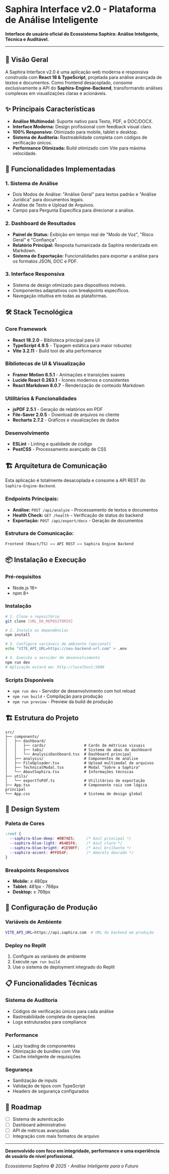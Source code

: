 # Saphira Interface v2.0 - Plataforma de Análise Inteligente

**Interface de usuário oficial do Ecossistema Saphira: Análise Inteligente, Técnica e Auditável.**

---

## 🎯 Visão Geral

A Saphira Interface v2.0 é uma aplicação web moderna e responsiva construída com **React 18 & TypeScript**, projetada para análise avançada de textos e documentos. Como frontend desacoplado, consome exclusivamente a API do **Saphira-Engine-Backend**, transformando análises complexas em visualizações claras e acionáveis.

## ✨ Principais Características

- **Análise Multimodal:** Suporte nativo para Texto, PDF, e DOC/DOCX.
- **Interface Moderna:** Design profissional com feedback visual claro.
- **100% Responsivo:** Otimizado para mobile, tablet e desktop.
- **Sistema de Auditoria:** Rastreabilidade completa com códigos de verificação únicos.
- **Performance Otimizada:** Build otimizado com Vite para máxima velocidade.

## 🚀 Funcionalidades Implementadas

### **1. Sistema de Análise**
- Dois Modos de Análise: "Análise Geral" para textos padrão e "Análise Jurídica" para documentos legais.
- Análise de Texto e Upload de Arquivos.
- Campo para Pergunta Específica para direcionar a análise.

### **2. Dashboard de Resultados**
- **Painel de Status:** Exibição em tempo real de "Modo de Voz", "Risco Geral" e "Confiança".
- **Relatório Principal:** Resposta humanizada da Saphira renderizada em Markdown.
- **Sistema de Exportação:** Funcionalidades para exportar a análise para os formatos JSON, DOC e PDF.

### **3. Interface Responsiva**
- Sistema de design otimizado para dispositivos móveis.
- Componentes adaptativos com breakpoints específicos.
- Navegação intuitiva em todas as plataformas.

## 🛠️ Stack Tecnológica

### **Core Framework**
- **React 18.2.0** - Biblioteca principal para UI
- **TypeScript 4.9.5** - Tipagem estática para maior robustez
- **Vite 3.2.11** - Build tool de alta performance

### **Bibliotecas de UI & Visualização**
- **Framer Motion 6.5.1** - Animações e transições suaves
- **Lucide React 0.263.1** - Ícones modernos e consistentes
- **React Markdown 8.0.7** - Renderização de conteúdo Markdown

### **Utilitários & Funcionalidades**
- **jsPDF 2.5.1** - Geração de relatórios em PDF
- **File-Saver 2.0.5** - Download de arquivos no cliente
- **Recharts 2.7.2** - Gráficos e visualizações de dados

### **Desenvolvimento**
- **ESLint** - Linting e qualidade de código
- **PostCSS** - Processamento avançado de CSS

## 🏗️ Arquitetura de Comunicação

Esta aplicação é totalmente desacoplada e consome a API REST do `Saphira-Engine-Backend`.

### **Endpoints Principais:**
- **Análise:** `POST /api/analyze` - Processamento de textos e documentos
- **Health Check:** `GET /health` - Verificação de status do backend
- **Exportação:** `POST /api/export/docx` - Geração de documentos

### **Estrutura de Comunicação:**
```
Frontend (React/TS) ←→ API REST ←→ Saphira Engine Backend
```

## 📦 Instalação e Execução

### **Pré-requisitos**
- Node.js 16+ 
- npm 8+

### **Instalação**
```bash
# 1. Clone o repositório
git clone [URL_DO_REPOSITORIO]

# 2. Instale as dependências
npm install

# 3. Configure variáveis de ambiente (opcional)
echo "VITE_API_URL=https://seu-backend-url.com" > .env

# 4. Execute o servidor de desenvolvimento
npm run dev
# Aplicação estará em: http://localhost:5000
```

### **Scripts Disponíveis**
- `npm run dev` - Servidor de desenvolvimento com hot reload
- `npm run build` - Compilação para produção
- `npm run preview` - Preview da build de produção

## 🏗️ Estrutura do Projeto

```
src/
├── components/
│   ├── dashboard/
│   │   ├── cards/                 # Cards de métricas visuais
│   │   ├── tabs/                  # Sistema de abas do dashboard
│   │   └── AnalysisDashboard.tsx  # Dashboard principal
│   ├── analysis/                  # Componentes de análise
│   ├── FileUploader.tsx           # Upload multimodal de arquivos
│   ├── TechnicalModal.tsx         # Modal "Sobre a Saphira"
│   └── AboutSaphira.tsx           # Informações técnicas
├── utils/
│   └── exportToPdf.ts             # Utilitários de exportação
├── App.tsx                        # Componente raiz com lógica principal
└── App.css                        # Sistema de design global
```

## 🎨 Design System

### **Paleta de Cores**
```css
:root {
  --saphira-blue-deep: #0B74E5;     /* Azul principal */
  --saphira-blue-light: #64B5F6;    /* Azul claro */
  --saphira-blue-bright: #1E90FF;   /* Azul brilhante */
  --saphira-accent: #FFD54F;        /* Amarelo dourado */
}
```

### **Breakpoints Responsivos**
- **Mobile:** ≤ 480px
- **Tablet:** 481px - 768px  
- **Desktop:** ≥ 769px

## 🔧 Configuração de Produção

### **Variáveis de Ambiente**
```bash
VITE_API_URL=https://api.saphira.com  # URL do backend em produção
```

### **Deploy no Replit**
1. Configure as variáveis de ambiente
2. Execute `npm run build`
3. Use o sistema de deployment integrado do Replit

## 📋 Funcionalidades Técnicas

### **Sistema de Auditoria**
- Códigos de verificação únicos para cada análise
- Rastreabilidade completa de operações
- Logs estruturados para compliance

### **Performance**
- Lazy loading de componentes
- Otimização de bundles com Vite
- Cache inteligente de requisições

### **Segurança**
- Sanitização de inputs
- Validação de tipos com TypeScript
- Headers de segurança configurados

## 🚀 Roadmap

- [ ] Sistema de autenticação
- [ ] Dashboard administrativo
- [ ] API de métricas avançadas
- [ ] Integração com mais formatos de arquivo

---

**Desenvolvido com foco em integridade, performance e uma experiência de usuário de nível profissional.**

*Ecossistema Saphira © 2025 - Análise Inteligente para o Futuro*